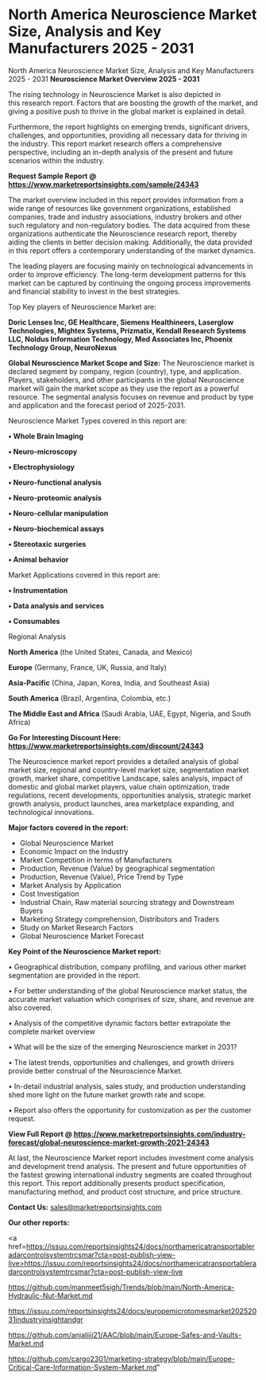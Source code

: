 # North America Neuroscience Market Size, Analysis and Key Manufacturers 2025 - 2031
North America Neuroscience Market Size, Analysis and Key Manufacturers 2025 - 2031
<Strong> Neuroscience Market Overview 2025 - 2031</strong>

The rising technology in Neuroscience Market is also depicted in this research report. Factors that are boosting the growth of the market, and giving a positive push to thrive in the global market is explained in detail.

Furthermore, the report highlights on emerging trends, significant drivers, challenges, and opportunities, providing all necessary data for thriving in the industry. This report market research offers a comprehensive perspective, including an in-depth analysis of the present and future scenarios within the industry.

<strong>Request Sample Report @ <a href=https://www.marketreportsinsights.com/sample/24343>https://www.marketreportsinsights.com/sample/24343</a></strong>

The market overview included in this report provides information from a wide range of resources like government organizations, established companies, trade and industry associations, industry brokers and other such regulatory and non-regulatory bodies. The data acquired from these organizations authenticate the Neuroscience research report, thereby aiding the clients in better decision making. Additionally, the data provided in this report offers a contemporary understanding of the market dynamics.

The leading players are focusing mainly on technological advancements in order to improve efficiency. The long-term development patterns for this market can be captured by continuing the ongoing process improvements and financial stability to invest in the best strategies.

Top Key players of Neuroscience Market are:

<strong>Doric Lenses Inc, GE Healthcare, Siemens Healthineers, Laserglow Technologies, Mightex Systems, Prizmatix, Kendall Research Systems LLC, Noldus Information Technology, Med Associates Inc, Phoenix Technology Group, NeuroNexus</strong>

<strong><b>Global Neuroscience Market Scope and Size:</b></strong>
The Neuroscience market is declared segment by company, region (country), type, and application. Players, stakeholders, and other participants in the global Neuroscience market will gain the market scope as they use the report as a powerful resource. The segmental analysis focuses on revenue and product by type and application and the forecast period of 2025-2031.

Neuroscience Market Types covered in this report are:

<strong>• Whole Brain Imaging

• Neuro-microscopy

• Electrophysiology

• Neuro-functional analysis

• Neuro-proteomic analysis

• Neuro-cellular manipulation

• Neuro-biochemical assays

• Stereotaxic surgeries

• Animal behavior</strong>

Market Applications covered in this report are:

<strong>• Instrumentation

• Data analysis and services

• Consumables</strong> 

Regional Analysis

<strong>North America</strong> (the United States, Canada, and Mexico)

<strong>Europe</strong> (Germany, France, UK, Russia, and Italy)

<strong>Asia-Pacific</strong> (China, Japan, Korea, India, and Southeast Asia)

<strong>South America</strong> (Brazil, Argentina, Colombia, etc.)

<strong>The Middle East and Africa</strong> (Saudi Arabia, UAE, Egypt, Nigeria, and South Africa)

<strong>Go For Interesting Discount Here: <a href=https://www.marketreportsinsights.com/discount/24343>https://www.marketreportsinsights.com/discount/24343</a></strong>

The Neuroscience market report provides a detailed analysis of global market size, regional and country-level market size, segmentation market growth, market share, competitive Landscape, sales analysis, impact of domestic and global market players, value chain optimization, trade regulations, recent developments, opportunities analysis, strategic market growth analysis, product launches, area marketplace expanding, and technological innovations.

<strong><b>Major factors covered in the report:</b></strong>
<ul>
  <li>Global Neuroscience Market </li>
  <li>Economic Impact on the Industry</li>
  <li>Market Competition in terms of Manufacturers</li>
  <li>Production, Revenue (Value) by geographical segmentation</li>
  <li>Production, Revenue (Value), Price Trend by Type</li>
  <li>Market Analysis by Application</li>
  <li>Cost Investigation</li>
  <li>Industrial Chain, Raw material sourcing strategy and Downstream Buyers</li>
  <li>Marketing Strategy comprehension, Distributors and Traders</li>
  <li>Study on Market Research Factors</li>
  <li>Global Neuroscience Market Forecast</li>
</ul>

<strong><b>Key Point of the Neuroscience Market report:</b></strong>

• Geographical distribution, company profiling, and various other market segmentation are provided in the report.

• For better understanding of the global Neuroscience market status, the accurate market valuation which comprises of size, share, and revenue are also covered.

• Analysis of the competitive dynamic factors better extrapolate the complete market overview

• What will be the size of the emerging Neuroscience market in 2031?

• The latest trends, opportunities and challenges, and growth drivers provide better construal of the Neuroscience Market.

• In-detail industrial analysis, sales study, and production understanding shed more light on the future market growth rate and scope.

• Report also offers the opportunity for customization as per the customer request.

<strong><b>View Full Report @ <a href=https://www.marketreportsinsights.com/industry-forecast/global-neuroscience-market-growth-2021-24343>https://www.marketreportsinsights.com/industry-forecast/global-neuroscience-market-growth-2021-24343</a></b></strong>


At last, the Neuroscience Market report includes investment come analysis and development trend analysis. The present and future opportunities of the fastest growing international industry segments are coated throughout this report. This report additionally presents product specification, manufacturing method, and product cost structure, and price structure.

<strong>Contact Us:</strong>
sales@marketreportsinsights.com

<strong>Our other reports:</strong>

<a href=https://issuu.com/reportsinsights24/docs/northamericatransportableradarcontrolsystemtrcsmar?cta=post-publish-view-live>https://issuu.com/reportsinsights24/docs/northamericatransportableradarcontrolsystemtrcsmar?cta=post-publish-view-live</a>

<a href=https://github.com/manmeet5sigh/Trends/blob/main/North-America-Hydraulic-Nut-Market.md>https://github.com/manmeet5sigh/Trends/blob/main/North-America-Hydraulic-Nut-Market.md</a>

<a href=https://issuu.com/reportsinsights24/docs/europemicrotomesmarket20252031industryinsightandgr>https://issuu.com/reportsinsights24/docs/europemicrotomesmarket20252031industryinsightandgr</a>

<a href=https://github.com/anjaliiii21/AAC/blob/main/Europe-Safes-and-Vaults-Market.md>https://github.com/anjaliiii21/AAC/blob/main/Europe-Safes-and-Vaults-Market.md</a>

<a href=https://github.com/cargo2301/marketing-strategy/blob/main/Europe-Critical-Care-Information-System-Market.md>https://github.com/cargo2301/marketing-strategy/blob/main/Europe-Critical-Care-Information-System-Market.md</a>"
